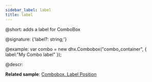 ```yaml
---
sidebar_label: label
title: label
---          
```


@short: adds a label for ComboBox

@signature: {'label?: string;'}

@example: 
var combo = new dhx.Combobox("combo_container", {
    label:"My Combo label"
});

@descr: 

**Related sample**: [Combobox. Label Position](https://snippet.dhtmlx.com/2936fray)

[comment]: # (@related: combobox/how_to_start.md#initialize-combobox combobox/configuration.md#label)

